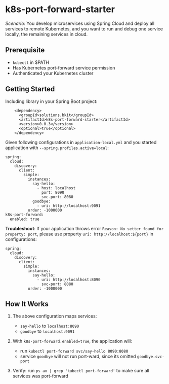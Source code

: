 # k8s-port-forward-starter

*Scenario*: You develop microservices using Spring Cloud and deploy all services to remote Kubernetes, and you want to run and debug one service locally, the remaining services in cloud.

## Prerequisite
* `kubectl` in $PATH
* Has Kubernetes port-forward service permission 
* Authenticated your Kubernetes cluster

## Getting Started
Including library in your Spring Boot project:
```
    <dependency>
      <groupId>solutions.bkit</groupId>
      <artifactId>k8s-port-forward-starter</artifactId>
      <version>0.0.3</version>
      <optional>true</optional>
    </dependency>
```

Given following configurations in `application-local.yml` and you started application with `--spring.profiles.active=local`:
```
spring:
  cloud:
    discovery:
      client:
        simple:
          instances:
            say-hello:
              - host: localhost
                port: 8090
                svc-port: 8080
            goodbye:
              - uri: http://localhost:9091
          order: -1000000
k8s-port-forward:
  enabled: true
```
**Troubleshoot**: If your application throws error `Reason: No setter found for property: port`, please use property `uri: http://localhost:${port}` in configurations:
```
spring:
  cloud:
    discovery:
      client:
        simple:
          instances:
            say-hello:
              - uri: http://localhost:8090
                svc-port: 8080
          order: -1000000
```
## How It Works
1. The above configuration maps services:
   - `say-hello` to `localhost:8090`
   - `goodbye` to `localhost:9091`
2. With `k8s-port-forward.enabled=true`, the application will:
   - run `kubectl port-forward svc/say-hello 8090:8080`
   - service `goodbye` will not run port-ward, since its omitted `goodbye.svc-port`
   
3. Verify: run `ps ax | grep 'kubectl port-forward'` to make sure all services was port-forward